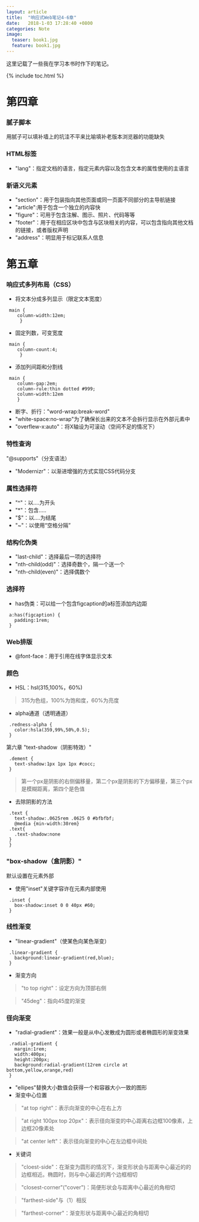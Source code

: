 ```yaml
---
layout: article
title:  "响应式Web笔记4-6章"
date:   2018-1-03 17:28:40 +0800
categories: Note
image:
  teaser: book1.jpg
  feature: book1.jpg
---
```

这里记载了一些我在学习本书时作下的笔记。

{% include toc.html %}

# 第四章
### 腻子脚本
用腻子可以填补墙上的坑洼不平来比喻填补老版本浏览器的功能缺失
### HTML标签
* "lang"：指定文档的语言，指定元素内容以及包含文本的属性使用的主语言

### 新语义元素
* "section"：用于包装指向其他页面或同一页面不同部分的主导航链接
* "article":用于包含一个独立的内容快
* "figure"：可用于包含注解、图示、照片、代码等等
* "footer"：用于在相应区块中包含与区块相关的内容，可以包含指向其他文档的链接，或者版权声明
* "address"：明显用于标记联系人信息

# 第五章
### 响应式多列布局（CSS）
* 将文本分成多列显示（限定文本宽度）
```
 main { 
    column-width:12em;
     }
```
* 固定列数，可变宽度
```
 main { 
    column-count:4;
     }
```
* 添加列间距和分割线
```
 main { 
    column-gap:2em;
    column-rule:thin dotted #999;
    column-width:12em
    }
```
* 断字、折行："word-wrap:break-word"
* "white-space:no-wrap"为了确保长出来的文本不会拆行显示在外部元素中
* "overflew-x:auto"：将X轴设为可滚动（空间不足的情况下）

### 特性查询
"@supports"（分支语法）
* "Modernizr"：以渐进增强的方式实现CSS代码分支

### 属性选择符
* "^"：以....为开头
* "*"：包含.....
* "$"：以....为结尾
* "~"：以使用“空格分隔”
### 结构化伪类
* "last-child"：选择最后一项的选择符
* "nth-child(odd)"：选择奇数个，隔一个送一个
* "nth-child(even)"：选择偶数个
### 选择符
* has伪类：可以给一个包含figcaption的a标签添加内边距
```
 a:has(figcaption) { 
   padding:1rem;
 }
```
### Web排版
* @font-face：用于引用在线字体显示文本
### 颜色
* HSL：hsl(315,100%，60%)
> 315为色组，100%为饱和度，60%为亮度
* alpha通道（透明通道）
```
 .redness-alpha { 
   color:hsla(359,99%,50%,0.5);
 }
```

第六章
"text-shadow（阴影特效）"
```
 .dement { 
   text-shadow:1px 1px 1px #cocc;
 }
```
> 第一个px是阴影的右侧偏移量，第二个px是阴影的下方偏移量，第三个px是模糊距离，第四个是色值

* 去除阴影的方法
```
 .text { 
   text-shadow:.0625rem .0625 0 #bfbfbf;
   @media {min-width:30rem}
 .text{
   .text-shadow:none
 }
 }
```
### "box-shadow（盒阴影）"
默认设置在元素外部
* 使用"inset"关键字容许在元素内部使用
```
 .inset { 
   box-shadow:inset 0 0 40px #60;
 }
```
### 线性渐变
* "linear-gradient"（使某色向某色渐变）
```
 .linear-gradient { 
   background:linear-gradient(red,blue);
 }
```
* 渐变方向
> "to top right"：设定方向为顶部右侧

> "45deg"：指向45度的渐变

### 径向渐变
* "radial-gradient"：效果一般是从中心发散成为圆形或者椭圆形的渐变效果
```
 .radial-gradient { 
   margin:1rem;
   width:400px;
   height:200px;
   background:radial-gradient(12rem circle at bottom,yellow,orange,red)
 }
```
* "ellipes"替换大小数值会获得一个和容器大小一致的图形
* 渐变中心位置
> "at top right"：表示向渐变的中心在右上方

> "at right 100px top 20px"：表示径向渐变的中心距离右边框100像素，上边框20像素处

> "at center left"：表示径向渐变的中心在左边框中间处

* 关键词
> "cloest-side"：在渐变为圆形的情况下，渐变形状会与距离中心最近的的边框相近。椭圆时，则与中心最近的两个边框相切

> "closest-corner"("cover")：简便形状会与距离中心最近的角相切 

> "farthest-side"与（1）相反

> "farthest-corner"：渐变形状与距离中心最近的角相切
